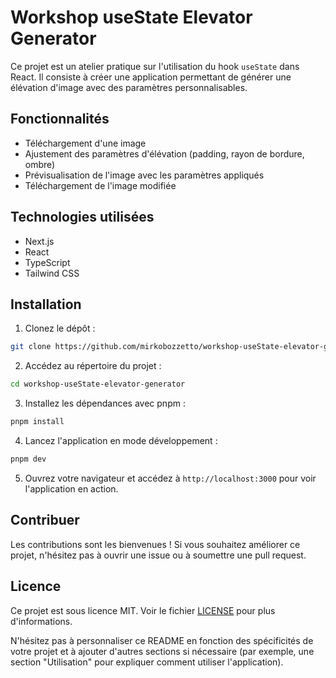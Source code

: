 # Workshop useState Elevator Generator

Ce projet est un atelier pratique sur l'utilisation du hook `useState` dans React. Il consiste à créer une application permettant de générer une élévation d'image avec des paramètres personnalisables.

## Fonctionnalités

- Téléchargement d'une image
- Ajustement des paramètres d'élévation (padding, rayon de bordure, ombre)
- Prévisualisation de l'image avec les paramètres appliqués
- Téléchargement de l'image modifiée

## Technologies utilisées

- Next.js
- React
- TypeScript
- Tailwind CSS

## Installation

1. Clonez le dépôt :

```bash
git clone https://github.com/mirkobozzetto/workshop-useState-elevator-generator.git
```

2. Accédez au répertoire du projet :

```bash
cd workshop-useState-elevator-generator
```

3. Installez les dépendances avec pnpm :

```bash
pnpm install
```

4. Lancez l'application en mode développement :

```bash
pnpm dev
```

5. Ouvrez votre navigateur et accédez à `http://localhost:3000` pour voir l'application en action.

## Contribuer

Les contributions sont les bienvenues ! Si vous souhaitez améliorer ce projet, n'hésitez pas à ouvrir une issue ou à soumettre une pull request.

## Licence

Ce projet est sous licence MIT. Voir le fichier [LICENSE](LICENSE) pour plus d'informations.

N'hésitez pas à personnaliser ce README en fonction des spécificités de votre projet et à ajouter d'autres sections si nécessaire (par exemple, une section "Utilisation" pour expliquer comment utiliser l'application).

